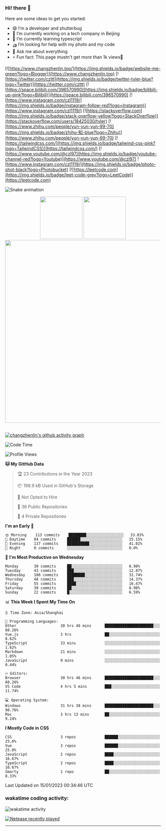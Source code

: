 
### Hi! there 👋


Here are some ideas to get you started:

- 😄 I’m a developer and shutterbug
- 🔭 I’m currently working on a tech company in Beijing
- 🌱 I’m currently learning typescript
- 🛺 I’m looking for help with my photo and my code
- 💬 Ask me about everything
- ⚡ Fun fact: This page mustn't get more than 1k views🤣

[![https://www.changzhenlin.top/](https://img.shields.io/badge/website-me-green?logo=Blogger)](https://www.changzhenlin.top)
[![https://twitter.com/czltt](https://img.shields.io/badge/twitter-tyler-blue?logo=Twitter)](https://twitter.com/czltt)
[![https://space.bilibili.com/396570990](https://img.shields.io/badge/bilibili-up-pink?logo=Bilibili)](https://space.bilibili.com/396570990)
[![https://www.instagram.com/czl1119/](https://img.shields.io/badge/instagram-follow-red?logo=Instagram)](https://www.instagram.com/czl1119/)
[![https://stackoverflow.com](https://img.shields.io/badge/stack-overflow-yellow?logo=StackOverflow)](https://stackoverflow.com/users/18425030/tyler)
[![https://www.zhihu.com/people/yun-yun-yun-99-70](https://img.shields.io/badge/zhihu-知-blue?logo=Zhihu)](https://www.zhihu.com/people/yun-yun-yun-99-70)
[![https://tailwindcss.com/](https://img.shields.io/badge/tailwind-css-pink?logo=TailwindCSS)](https://tailwindcss.com/)
[![https://www.youtube.com/@czl97](https://img.shields.io/badge/youtube-channel-red?logo=Youtube)](https://www.youtube.com/@czl97)
![https://www.instagram.com/czl1119/](https://img.shields.io/badge/photo-shot-black?logo=Photobucket)
[![https://leetcode.com](https://img.shields.io/badge/leet-code-grey?logo=LeetCode)](https://leetcode.com)






![Snake animation](https://github.com/changzhenlin/changzhenlin/blob/output/github-contribution-grid-snake.svg)

<!-- GitHub数据统计 -->
<div align="center">
  <img height="137px" src="https://github-readme-stats-git-masterrstaa-rickstaa.vercel.app/api?username=changzhenlin&hide_title=true&hide_border=true&show_icons=trueline_height=21&text_color=000&icon_color=000&theme=graywhite" />
  <img height="137px" src="https://github-readme-stats-git-masterrstaa-rickstaa.vercel.app/api/top-langs/?username=changzhenlin&hide_title=true&hide_border=true&layout=compact&langs_count=6&text_color=000&icon_color=fff&theme=graywhite" />
</div>

<!-- 连续提交代码天数记录 -->
<div align="center">
<!--   <img style="float:right" width="260" src="https://media.giphy.com/media/G90BPjJbzidJIbVs54/giphy.gif" /> -->
  <img width="590" src="https://github-readme-streak-stats.herokuapp.com/?user=changzhenlin&hide_border=true" />
</div>
<br>

<!-- [![changzhenlin's github activity graph](https://activity-graph.herokuapp.com/graph?username=changzhenlin&theme=dracula)](https://github.com/changzhenlin) -->
[![changzhenlin's github activity graph](https://github-readme-activity-graph.cyclic.app/graph?username=changzhenlin&theme=dracula&hide_border=true)](https://github.com/changzhenlin)


<!--START_SECTION:waka-->
![Code Time](http://img.shields.io/badge/Code%20Time-2%2C527%20hrs%2052%20mins-blue)

![Profile Views](http://img.shields.io/badge/Profile%20Views-11-blue)

**🐱 My GitHub Data** 

> 🏆 23 Contributions in the Year 2023
 > 
> 📦 198.9 kB Used in GitHub's Storage 
 > 
> 🚫 Not Opted to Hire
 > 
> 📜 36 Public Repositories 
 > 
> 🔑 4 Private Repositories  
 > 
**I'm an Early 🐤** 

```text
🌞 Morning    113 commits    ████████░░░░░░░░░░░░░░░░░   33.83% 
🌆 Daytime    84 commits     ██████░░░░░░░░░░░░░░░░░░░   25.15% 
🌃 Evening    137 commits    ██████████░░░░░░░░░░░░░░░   41.02% 
🌙 Night      0 commits      ░░░░░░░░░░░░░░░░░░░░░░░░░   0.0%

```
📅 **I'm Most Productive on Wednesday** 

```text
Monday       30 commits     ██░░░░░░░░░░░░░░░░░░░░░░░   8.98% 
Tuesday      43 commits     ███░░░░░░░░░░░░░░░░░░░░░░   12.87% 
Wednesday    106 commits    ████████░░░░░░░░░░░░░░░░░   31.74% 
Thursday     48 commits     ███░░░░░░░░░░░░░░░░░░░░░░   14.37% 
Friday       55 commits     ████░░░░░░░░░░░░░░░░░░░░░   16.47% 
Saturday     30 commits     ██░░░░░░░░░░░░░░░░░░░░░░░   8.98% 
Sunday       22 commits     █░░░░░░░░░░░░░░░░░░░░░░░░   6.59%

```


📊 **This Week I Spent My Time On** 

```text
⌚︎ Time Zone: Asia/Shanghai

💬 Programming Languages: 
Other                    30 hrs 46 mins      ██████████████████████░░░   88.26% 
Vue.js                   3 hrs               ██░░░░░░░░░░░░░░░░░░░░░░░   8.62% 
TypeScript               33 mins             ░░░░░░░░░░░░░░░░░░░░░░░░░   1.62% 
Markdown                 21 mins             ░░░░░░░░░░░░░░░░░░░░░░░░░   1.05% 
JavaScript               9 mins              ░░░░░░░░░░░░░░░░░░░░░░░░░   0.44%

🔥 Editors: 
Browser                  30 hrs 46 mins      ██████████████████████░░░   88.26% 
VS Code                  4 hrs 5 mins        ███░░░░░░░░░░░░░░░░░░░░░░   11.74%

💻 Operating System: 
Windows                  31 hrs 38 mins      ██████████████████████░░░   90.76% 
Mac                      3 hrs 13 mins       ██░░░░░░░░░░░░░░░░░░░░░░░   9.24%

```

**I Mostly Code in CSS** 

```text
CSS                      3 repos             ██████░░░░░░░░░░░░░░░░░░░   25.0% 
Vue                      3 repos             ██████░░░░░░░░░░░░░░░░░░░   25.0% 
JavaScript               2 repos             ████░░░░░░░░░░░░░░░░░░░░░   16.67% 
TypeScript               2 repos             ████░░░░░░░░░░░░░░░░░░░░░   16.67% 
Smarty                   1 repo              ██░░░░░░░░░░░░░░░░░░░░░░░   8.33%

```



 Last Updated on 15/01/2023 00:34:46 UTC
<!--END_SECTION:waka-->

### wakatime coding activity:
![wakatime activity](https://wakatime.com/share/@49f7718f-695e-418d-8c8b-7a1308f135bf/80f4e743-f82f-43f5-8990-3e247b6b16c5.svg)

[![Netease recently played](https://netease-recent-profile.vercel.app/?id=437226058&width=850)](https://netease-recent-profile.vercel.app/?id=437226058&width=850)

---

